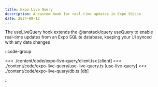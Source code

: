 ```yaml
---
title: Expo Live Query
description: A custom hook for real-time updates in Expo SQLite
date: 2024-08-12
---
```


The useLiveQuery hook extends the @tanstack/query useQuery to enable real-time updates from an Expo SQLite database, keeping your UI synced with any data changes

::code-group

<<< ./content/code/expo-live-query/client.tsx [client]
<<< ./content/code/expo-live-query/use-live-query.ts [use-live-query]
<<< ./content/code/expo-live-query/db.ts [db]

::
